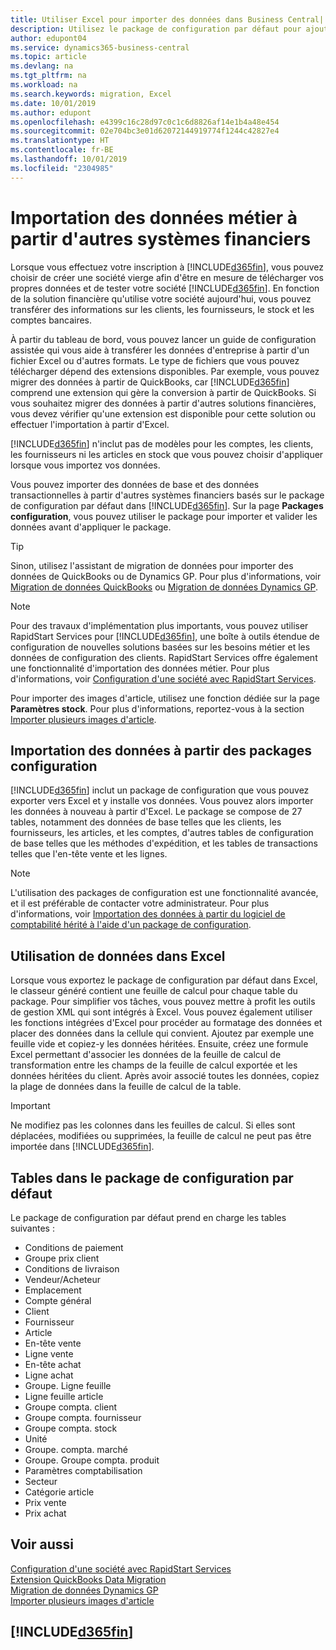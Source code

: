 ```yaml
---
title: Utiliser Excel pour importer des données dans Business Central| Microsoft Docs
description: Utilisez le package de configuration par défaut pour ajouter des données client dans Excel et les importer ensuite dans Business Central.
author: edupont04
ms.service: dynamics365-business-central
ms.topic: article
ms.devlang: na
ms.tgt_pltfrm: na
ms.workload: na
ms.search.keywords: migration, Excel
ms.date: 10/01/2019
ms.author: edupont
ms.openlocfilehash: e4399c16c28d97c0c1c6d8826af14e1b4a48e454
ms.sourcegitcommit: 02e704bc3e01d62072144919774f1244c42827e4
ms.translationtype: HT
ms.contentlocale: fr-BE
ms.lasthandoff: 10/01/2019
ms.locfileid: "2304985"
---
```

# <a name="importing-business-data-from-other-finance-systems"></a>Importation des données métier à partir d'autres systèmes financiers
Lorsque vous effectuez votre inscription à [!INCLUDE[d365fin](includes/d365fin_md.md)], vous pouvez choisir de créer une société vierge afin d'être en mesure de télécharger vos propres données et de tester votre société [!INCLUDE[d365fin](includes/d365fin_md.md)]. En fonction de la solution financière qu'utilise votre société aujourd'hui, vous pouvez transférer des informations sur les clients, les fournisseurs, le stock et les comptes bancaires.  

À partir du tableau de bord, vous pouvez lancer un guide de configuration assistée qui vous aide à transférer les données d'entreprise à partir d'un fichier Excel ou d'autres formats. Le type de fichiers que vous pouvez télécharger dépend des extensions disponibles. Par exemple, vous pouvez migrer des données à partir de QuickBooks, car [!INCLUDE[d365fin](includes/d365fin_md.md)] comprend une extension qui gère la conversion à partir de QuickBooks. Si vous souhaitez migrer des données à partir d'autres solutions financières, vous devez vérifier qu'une extension est disponible pour cette solution ou effectuer l'importation à partir d'Excel.  

[!INCLUDE[d365fin](includes/d365fin_md.md)] n'inclut pas de modèles pour les comptes, les clients, les fournisseurs ni les articles en stock que vous pouvez choisir d'appliquer lorsque vous importez vos données.

Vous pouvez importer des données de base et des données transactionnelles à partir d'autres systèmes financiers basés sur le package de configuration par défaut dans [!INCLUDE[d365fin](includes/d365fin_md.md)]. Sur la page **Packages configuration**, vous pouvez utiliser le package pour importer et valider les données avant d'appliquer le package.  

> [!TIP]  
> Sinon, utilisez l'assistant de migration de données pour importer des données de QuickBooks ou de Dynamics GP. Pour plus d'informations, voir [Migration de données QuickBooks](ui-extensions-quickbooks-data-migration.md) ou [Migration de données Dynamics GP](ui-extensions-dynamicsgp-data-migration.md).

> [!NOTE]  
> Pour des travaux d'implémentation plus importants, vous pouvez utiliser RapidStart Services pour [!INCLUDE[d365fin](includes/d365fin_md.md)], une boîte à outils étendue de configuration de nouvelles solutions basées sur les besoins métier et les données de configuration des clients. RapidStart Services offre également une fonctionnalité d'importation des données métier. Pour plus d'informations, voir [Configuration d'une société avec RapidStart Services](admin-set-up-a-company-with-rapidstart.md).

Pour importer des images d'article, utilisez une fonction dédiée sur la page **Paramètres stock**. Pour plus d'informations, reportez-vous à la section [Importer plusieurs images d'article](inventory-how-import-item-pictures.md).

## <a name="importing-data-from-configuration-packages"></a>Importation des données à partir des packages configuration
[!INCLUDE[d365fin](includes/d365fin_md.md)] inclut un package de configuration que vous pouvez exporter vers Excel et y installe vos données. Vous pouvez alors importer les données à nouveau à partir d'Excel. Le package se compose de 27 tables, notamment des données de base telles que les clients, les fournisseurs, les articles, et les comptes, d'autres tables de configuration de base telles que les méthodes d'expédition, et les tables de transactions telles que l'en-tête vente et les lignes.  

> [!NOTE]  
>   L'utilisation des packages de configuration est une fonctionnalité avancée, et il est préférable de contacter votre administrateur. Pour plus d'informations, voir [Importation des données à partir du logiciel de comptabilité hérité à l'aide d'un package de configuration](across-import-data-configuration-packages.md).

## <a name="working-with-data-in-excel"></a>Utilisation de données dans Excel
Lorsque vous exportez le package de configuration par défaut dans Excel, le classeur généré contient une feuille de calcul pour chaque table du package. Pour simplifier vos tâches, vous pouvez mettre à profit les outils de gestion XML qui sont intégrés à Excel. Vous pouvez également utiliser les fonctions intégrées d'Excel pour procéder au formatage des données et placer des données dans la cellule qui convient. Ajoutez par exemple une feuille vide et copiez-y les données héritées. Ensuite, créez une formule Excel permettant d'associer les données de la feuille de calcul de transformation entre les champs de la feuille de calcul exportée et les données héritées du client. Après avoir associé toutes les données, copiez la plage de données dans la feuille de calcul de la table.  

> [!IMPORTANT]  
>  Ne modifiez pas les colonnes dans les feuilles de calcul. Si elles sont déplacées, modifiées ou supprimées, la feuille de calcul ne peut pas être importée dans [!INCLUDE[d365fin](includes/d365fin_md.md)].

## <a name="tables-in-the-default-configuration-package"></a>Tables dans le package de configuration par défaut
Le package de configuration par défaut prend en charge les tables suivantes :

-   Conditions de paiement
-   Groupe prix client
-   Conditions de livraison
-   Vendeur/Acheteur
-   Emplacement
-   Compte général
-   Client
-   Fournisseur
-   Article
-   En-tête vente
-   Ligne vente
-   En-tête achat
-   Ligne achat
-   Groupe. Ligne feuille
-   Ligne feuille article
-   Groupe compta. client
-   Groupe compta. fournisseur
-   Groupe compta. stock
-   Unité
-   Groupe. compta. marché
-   Groupe. Groupe compta. produit
-   Paramètres comptabilisation
-   Secteur
-   Catégorie article
-   Prix vente
-   Prix achat

## <a name="see-also"></a>Voir aussi
[Configuration d'une société avec RapidStart Services](admin-set-up-a-company-with-rapidstart.md)  
[Extension QuickBooks Data Migration](ui-extensions-quickbooks-data-migration.md)  
[Migration de données Dynamics GP](ui-extensions-dynamicsgp-data-migration.md)  
[Importer plusieurs images d'article](inventory-how-import-item-pictures.md)

## [!INCLUDE[d365fin](includes/free_trial_md.md)]  
